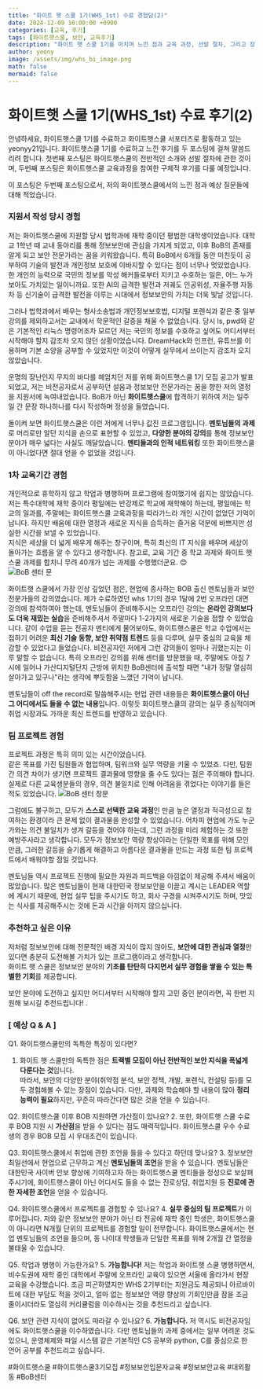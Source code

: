 ```yaml
---
title: "화이트 햇 스쿨 1기(WHS_1st) 수료 경험담(2)"
date: 2024-12-09 10:00:00 +0900
categories: [교육, 후기]
tags: [화이트햇스쿨, 보안, 교육후기]
description: "화이트 햇 스쿨 1기를 마치며 느낀 점과 교육 과정, 선발 절차, 그리고 장점에 대해 소개합니다."
author: yeony
image: /assets/img/whs_bi_image.png
math: false
mermaid: false
---
```


# 화이트햇 스쿨 1기(WHS_1st) 수료 후기(2)

안녕하세요, 화이트햇스쿨 1기를 수료하고 화이트햇스쿨 서포터즈로 활동하고 있는 yeonyy21입니다.
화이트햇스쿨 1기를 수료하고 느낀 후기를 두 포스팅에 걸쳐 말씀드리려 합니다.
첫번째 포스팅은 화이트햇스쿨의 전반적인 소개와 선발 절차에 관한 것이며,
두번째 포스팅은 화이트햇스쿨 교육과정을 참여한 구체적 후기를 다룰 예정입니다.

이 포스팅은 두번째 포스팅으로서, 저의 화이트햇스쿨에서의 느낀 점과 예상 질문들에 대해 적었습니다.

### **지원서 작성 당시 경험**

저는 화이트햇스쿨에 지원할 당시 법학과에 재학 중이던 평범한 대학생이었습니다. 대학교 1학년 때 교내 동아리를 통해 정보보안에 관심을 가지게 되었고, 이후 BoB의 존재를 알게 되고 보안 전문가라는 꿈을 키워왔습니다. 특히 BoB에서 6개월 동안 미친듯이 공부하여 기술의 발전과 개인정보 보호에 이바지할 수 있다는 점이 너무나 멋있었습니다. 한 개인의 능력으로 국민의 정보를 악성 해커들로부터 지키고 수호하는 일은, 어느 누가 보아도 가치있는 일이니까요. 또한 AI의 급격한 발전과 저궤도 인공위성, 자율주행 자동차 등 신기술이 급격한 발전을 이루는 시대에서 정보보안의 가치는 더욱 빛날 것입니다.

그러나 법학과에서 배우는 형사소송법과 개인정보보호법, 디지털 포렌식과 같은 중 일부 강의를 제외하고서는 교내에서 학문적인 갈증을 채울 수 없었습니다. 당시 ls, pwd와 같은 기본적인 리눅스 명령어조차 모르던 저는 국민의 정보를 수호하고 싶어도 어디서부터 시작해야 할지 감조차 오지 않던 상황이었습니다. DreamHack와 인프런, 유튜브를 이용하며 기본 소양을 공부할 수 있었지만 이것이 어떻게 실무에서 쓰이는지 감조차 오지 않았습니다.

운명의 장난인지 무지의 바다를 헤엄치던 저를 위해 화이트햇스쿨 1기 모집 공고가 발표되었고, 저는 비전공자로서 공부하던 설움과 정보보안 전문가라는 꿈을 향한 저의 열정을 지원서에 녹여내었습니다. BoB가 아닌 **화이트햇스쿨**에 합격하기 위하여 저는 일주일 간 문장 하나하나를 다시 작성하며 정성을 들였습니다.

돌이켜 보면 화이트햇스쿨은 이런 저에게 너무나 값진 프로그램입니다. **멘토님들의 과제**로 머리로만 알던 지식을 손으로 표현할 수 있었고, **다양한 분야의 강의**를 통해 정보보안 분야가 매우 넓다는 사실도 깨달았습니다. **멘티들과의 인적 네트워킹** 또한 화이트햇스쿨이 아니었다면 절대 얻을 수 없었을 것입니다.

### **1차 교육기간 경험**

개인적으로 휴학하지 않고 학업과 병행하며 프로그램에 참여했기에 쉽지는 않았습니다. 
저는 특수대학에 재학 중이라 평일에는 반강제로 학교에 재학해야 하는데, 평일에는 학교의 일과를, 주말에는 화이트햇스쿨 교육과정을 따라가느라 개인 시간이 없었던 기억이 납니다.
하지만 배움에 대한 열정과 새로운 지식을 습득하는 즐거움 덕분에 바쁘지만 성실한 시간을 보낼 수 있었습니다.  
지식은 세상을 더 넓게 배우게 해주는 창구이며, 특히 최신의 IT 지식을 배우며 세상이 돌아가는 흐름을 알 수 있다고 생각합니다.
참고로, 교육 기간 중 학교 과제와 화이트 햇 스쿨 과제를 합치니 무려 40개가 넘는 과제를 수행했더군요. 😊  
![BoB 센터 문](assets/img/bob_center_door.jpg)

화이트햇 스쿨에서 가장 인상 깊었던 점은, 현업에 종사하는 BOB 출신 멘토님들과 보안 전문가들의 강의였습니다. 제가 수료하였던 whs 1기의 경우 1달에 2번 오프라인 대면 강의에 참석하여야 했는데, 멘토님들이 준비해주시는 오프라인 강의는 **온라인 강의보다도 더욱 재밌는 실습**을 준비해주셔서 주말마다 1-2가지의 새로운 기술을 접할 수 있었습니다.
같이 수업을 듣는 전공자 멘티에게 물어보아도, 화이트햇스쿨은 학교 수업에서는 접하기 어려운 **최신 기술 동향, 보안 취약점 트렌드** 등을 다루며, 실무 중심의 교육을 체감할 수 있었다고 들었습니다. 비전공자인 저에게 그런 강의들이 얼마나 귀했는지는 이루 말할 수 없습니다.
특히 오프라인 강의를 위해 센터를 방문했을 때, 주말에도 아침 7시에 일어나 가산디지털단지 근방에 위치한 BoB센터에 출석할 때면 "내가 정말 열심히 살아가고 있구나"라는 생각에 뿌듯함을 느꼈던 기억이 납니다.  

멘토님들이 off the record로 말씀해주시는 현업 관련 내용들은 **화이트햇스쿨이 아닌 그 어디에서도 들을 수 없는 내용**입니다. 이렇듯 화이트햇스쿨의 강의는 실무 중심적이며 취업 시장과도 가까운 최신 트렌드를 반영하고 있습니다.

### **팀 프로젝트 경험**
프로젝트 과정은 특히 의미 있는 시간이었습니다.  
같은 목표를 가진 팀원들과 협업하며, 팀워크와 실무 역량을 키울 수 있었죠. 다만, 팀원 간 의견 차이가 생기면 프로젝트 결과물에 영향을 줄 수도 있다는 점은 주의해야 합니다. 실제로 다른 교육생분들의 경우, 의견 불일치로 인해 어려움을 겪었다는 이야기를 들은 적도 있었습니다. 
![BoB 센터 창문](assets/img/bob_window.jpg) 

그럼에도 불구하고, 모두가 **스스로 선택한 교육 과정**인 만큼 높은 열정과 적극성으로 참여하는 환경이라 큰 문제 없이 결과물을 완성할 수 있었습니다. 어차피 현업에 가도 누군가와는 의견 불일치가 생겨 갈등을 겪어야 하는데, 그런 과정을 미리 체험하는 것 또한 예방주사라고 생각합니다. 모두가 정보보안 역량 향상이라는 단일한 목표를 위해 모인 만큼, 그러한 갈등을 슬기롭게 해결하고 아름다운 결과물을 만드는 과정 또한 팀 프로젝트에서 배워야할 점일 것입니다.

멘토님들 역시 프로젝트 진행에 필요한 자원과 피드백을 아낌없이 제공해 주셔서 배움이 많았습니다. 많은 멘토님들이 현재 대한민국 정보보안을 이끌고 계시는 LEADER 역할에 계시기 때문에, 현업 실무 팁을 주시기도 하고, 회사 구경을 시켜주시기도 하며, 맛있는 식사를 제공해주시는 것에 돈과 시간을 아끼지 않으십니다. 

### **추천하고 싶은 이유**
저처럼 정보보안에 대해 전문적인 배경 지식이 많지 않아도, **보안에 대한 관심과 열정**만 있다면 충분히 도전해볼 가치가 있는 프로그램이라고 생각합니다.  
화이트 햇 스쿨은 정보보안 분야의 **기초를 탄탄히 다지면서 실무 경험을 쌓을 수 있는 특별한 기회**를 제공합니다.  

보안 분야에 도전하고 싶지만 어디서부터 시작해야 할지 고민 중인 분이라면, 꼭 한번 지원해 보시길 추천드립니다!
.

### **[ 예상 Q & A ]**

Q1. 화이트햇스쿨만의 독특한 특징이 있다면?
1. 화이트 햇 스쿨만의 독특한 점은 **트랙별 모집이 아닌 전반적인 보안 지식을 폭넓게 다룬다는 것**입니다.  
따라서, 보안의 다양한 분야(취약점 분석, 보안 정책, 개발, 포렌식, 컨설팅 등)를 모두 경험해볼 수 있는 장점이 있습니다.
다만, 과제와 학습해야 할 내용이 많아 **정리 능력이 필요**하지만, 꾸준히 따라간다면 많은 것을 얻을 수 있습니다.  

Q2. 화이트햇스쿨 이후 BOB 지원하면 가산점이 있나요?
2. 또한, 화이트햇 스쿨 수료 후 BOB 지원 시 **가산점**을 받을 수 있다는 점도 매력적입니다.
화이트햇스쿨 우수 수료생의 경우 BOB 모집 시 우대조건이 있습니다.

Q3. 화이트햇스쿨에서 취업에 관한 조언을 들을 수 있다고 하던데 맞나요?
3. 정보보안 최일선에서 현업으로 근무하고 계신 **멘토님들의 조언**을 받을 수 있습니다.
멘토님들은 대한민국 사이버 안보 향상에 기여하고자 하는 화이트햇스쿨 멘티들을 정성으로 보살펴 주시기에,
화이트햇스쿨이 아닌 어디서도 들을 수 없는 진로상담, 취업지원 등 **진로에 관한 자세한 조언**을 얻을 수 있습니다. 

Q4. 화이트햇스쿨에서 프로젝트를 경험할 수 있나요?
4. **실무 중심의 팀 프로젝트**가 이루어집니다.
저와 같은 정보보안 분야가 아닌 타 전공에 재학 중인 학생은, 화이트햇스쿨이 아니라면 N개월 단위의 프로젝트를 경험할 일이 전무합니다.
화이트햇스쿨에서는 현업 멘토님들의 조언을 들으며, 동 나이대 학생들과 단일한 목표를 위해 2개월 간 열정을 불태울 수 있습니다.

Q5. 학업과 병행이 가능한가요?
5. **가능합니다!** 저는 학업과 화이트햇 스쿨 병행하면서, 비수도권에 재학 중인 대학에서 주말에 오프라인 교육이 있으면 서울에 올라가서 현장 교육을 수강했습니다. 조금 피곤하였지만 WHS 2기부터는 지원금도 제공되니 아르바이트에 대한 부담도 적을 것이고, 얼마 없는 정보보안 역량 향상의 기회인만큼 잠을 조금 줄이시더라도 열심히 커리큘럼을 이수하시는 것을 추천드리고 싶습니다.

Q6. 보안 관련 지식이 없어도 따라갈 수 있나요?
6. **가능합니다.** 저 역시도 비전공자임에도 화이트햇스쿨을 이수하였습니다. 다만 멘토님들의 과제 중에서는 일부 어려운 것도 있으니, 운영체제와 파일 시스템 같은 기본적인 CS 공부와 python, C를 중심으로 한 언어 공부를 추천드리고 싶습니다.

#화이트햇스쿨 #화이트햇스쿨3기모집 #정보보안입문자교육 #정보보안교육 #대외활동 #BoB센터
